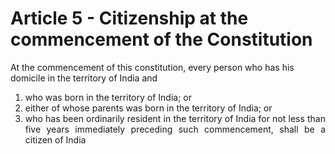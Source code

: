 # Article 5 - Citizenship at the commencement of the Constitution

At the commencement of this constitution, every person who has his domicile in the territory of India and

1.	who was born in the territory of India; or
2.	either of whose parents was born in the territory of India; or
3.	<div style="text-align: justify">who has been ordinarily resident in the territory of India for not less than five years immediately preceding such commencement, shall be a citizen of India</div>
